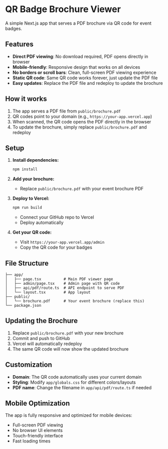 # QR Badge Brochure Viewer

A simple Next.js app that serves a PDF brochure via QR code for event badges.

## Features

- **Direct PDF viewing**: No download required, PDF opens directly in browser
- **Mobile-friendly**: Responsive design that works on all devices
- **No borders or scroll bars**: Clean, full-screen PDF viewing experience
- **Static QR code**: Same QR code works forever, just update the PDF file
- **Easy updates**: Replace the PDF file and redeploy to update the brochure

## How it works

1. The app serves a PDF file from `public/brochure.pdf`
2. QR codes point to your domain (e.g., `https://your-app.vercel.app`)
3. When scanned, the QR code opens the PDF directly in the browser
4. To update the brochure, simply replace `public/brochure.pdf` and redeploy

## Setup

1. **Install dependencies:**
   ```bash
   npm install
   ```

2. **Add your brochure:**
   - Replace `public/brochure.pdf` with your event brochure PDF

3. **Deploy to Vercel:**
   ```bash
   npm run build
   ```
   - Connect your GitHub repo to Vercel
   - Deploy automatically

4. **Get your QR code:**
   - Visit `https://your-app.vercel.app/admin`
   - Copy the QR code for your badges

## File Structure

```
├── app/
│   ├── page.tsx          # Main PDF viewer page
│   ├── admin/page.tsx    # Admin page with QR code
│   ├── api/pdf/route.ts  # API endpoint to serve PDF
│   └── layout.tsx        # App layout
├── public/
│   └── brochure.pdf      # Your event brochure (replace this)
└── package.json
```

## Updating the Brochure

1. Replace `public/brochure.pdf` with your new brochure
2. Commit and push to GitHub
3. Vercel will automatically redeploy
4. The same QR code will now show the updated brochure

## Customization

- **Domain**: The QR code automatically uses your current domain
- **Styling**: Modify `app/globals.css` for different colors/layouts
- **PDF name**: Change the filename in `app/api/pdf/route.ts` if needed

## Mobile Optimization

The app is fully responsive and optimized for mobile devices:
- Full-screen PDF viewing
- No browser UI elements
- Touch-friendly interface
- Fast loading times
